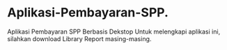 # Aplikasi-Pembayaran-SPP.
Aplikasi Pembayaran SPP Berbasis Dekstop
Untuk melengkapi aplikasi ini, silahkan download Library Report masing-masing.
